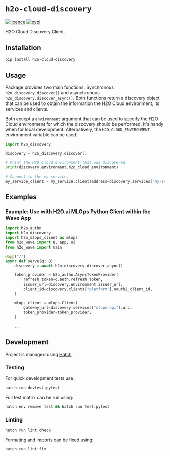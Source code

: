 # `h2o-cloud-discovery`

[![licence](https://img.shields.io/github/license/h2oai/cloud-discovery-py?style=flat-square)](https://github.com/h2oai/cloud-discovery-py/blob/main/LICENSE)
[![pypi](https://img.shields.io/pypi/v/h2o-cloud-discovery?style=flat-square)](https://pypi.org/project/h2o-cloud-discovery/)

H2O Cloud Discovery Client.

## Installation

```sh
pip install h2o-cloud-discovery
```

## Usage

Package provides two main functions.  Synchronous `h2o_discovery.discover()`
and asynchronous `h2o_discovery.discover_async()`.  Both functions return
a discovery object that can be used to obtain the information the H2O Cloud
environment, its services and clients.

Both accept a `environment` argument that can be used to specify the H2O Cloud
environment for which the discovery should be performed. It's handy when for
local development.
Alternatively, the `H2O_CLOUD_ENVIRONMENT` environment variable can be used.

```python
import h2o_discovery

discovery = h2o_discovery.discover()

# Print the H2O Cloud environment that was discovered.
print(discovery.environment.h2o_cloud_environment)

# Connect to the my service.
my_service_client = my_service.client(address=discovery.services["my-service"].uri)
```

## Examples

### Example: Use with H2O.ai MLOps Python Client within the Wave App

```python
import h2o_authn
import h2o_discovery
import h2o_mlops_client as mlops
from h2o_wave import Q, app, ui
from h2o_wave import main

@app("/")
async def serve(q: Q):
    discovery = await h2o_discovery.discover_async()

    token_provider = h2o_authn.AsyncTokenProvider(
        refresh_token=q.auth.refresh_token,
        issuer_url=discovery.environment.issuer_url,
        client_id=discovery.clients["platform"].oauth2_client_id,
    )

    mlops_client = mlops.Client(
        gateway_url=discovery.services["mlops-api"].uri,
        token_provider=token_provider,
    )

    ...

```

## Development

Project is managed using [Hatch](https://hatch.pypa.io/latest/).

### Testing

For quick development tests use :

```sh
hatch run devtest:pytest
```

Full test matrix can be run using:

```sh
hatch env remove test && hatch run test:pytest
```

### Linting

```sh
hatch run lint:check
```

Formating and imports can be fixed using:

```sh
hatch run lint:fix
```

